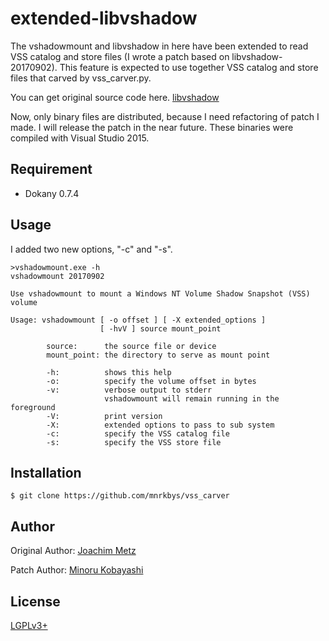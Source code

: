 # extended-libvshadow
The vshadowmount and libvshadow in here have been extended to read VSS catalog and store files (I wrote a patch based on libvshadow-20170902). This feature is expected to use together VSS catalog and store files that carved by vss_carver.py.

You can get original source code here. [libvshadow](https://github.com/libyal/libvshadow)

Now, only binary files are distributed, because I need refactoring of patch I made. I will release the patch in the near future. These binaries were compiled with Visual Studio 2015.

## Requirement
- Dokany 0.7.4

## Usage
I added two new options, "-c" and "-s".
```
>vshadowmount.exe -h
vshadowmount 20170902

Use vshadowmount to mount a Windows NT Volume Shadow Snapshot (VSS)
volume

Usage: vshadowmount [ -o offset ] [ -X extended_options ]
                    [ -hvV ] source mount_point

        source:      the source file or device
        mount_point: the directory to serve as mount point

        -h:          shows this help
        -o:          specify the volume offset in bytes
        -v:          verbose output to stderr
                     vshadowmount will remain running in the foreground
        -V:          print version
        -X:          extended options to pass to sub system
        -c:          specify the VSS catalog file
        -s:          specify the VSS store file
```

## Installation
    $ git clone https://github.com/mnrkbys/vss_carver


## Author
Original Author: [Joachim Metz](https://github.com/joachimmetz)

Patch Author: [Minoru Kobayashi](https://twitter.com/unkn0wnbit)

## License
[LGPLv3+](http://www.gnu.org/licenses/)
